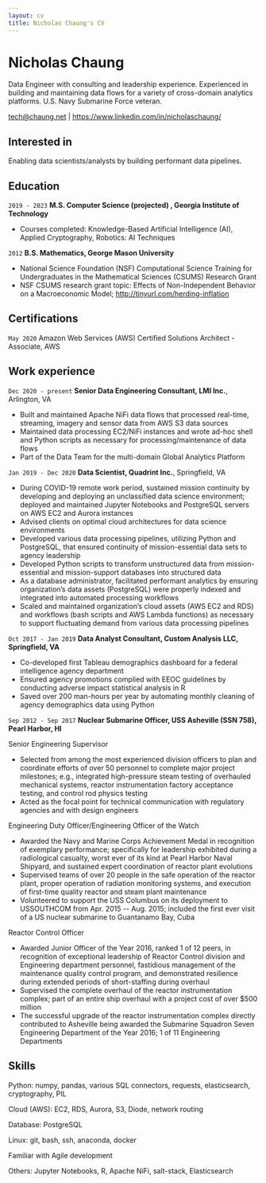 ```yaml
---
layout: cv
title: Nicholas Chaung's CV
---
```

# Nicholas Chaung
Data Engineer with consulting and leadership experience. Experienced in building and maintaining data flows for a variety of cross-domain analytics platforms. U.S. Navy Submarine Force veteran.

<div id="webaddress">
<a href="tech@chaung.net">tech@chaung.net</a>
| <a href="https://www.linkedin.com/in/nicholaschaung/">https://www.linkedin.com/in/nicholaschaung/</a>
</div>


## Interested in

Enabling data scientists/analysts by building performant data pipelines.


## Education

`2019 - 2023`
__M.S. Computer Science (projected) , Georgia Institute of Technology__

- Courses completed: Knowledge-Based Artificial Intelligence (AI), Applied Cryptography, Robotics: AI Techniques

`2012`
__B.S. Mathematics, George Mason University__

- National Science Foundation (NSF) Computational Science Training for Undergraduates in the Mathematical Sciences (CSUMS) Research Grant
- NSF CSUMS research grant topic: Effects of Non-Independent Behavior on a Macroeconomic Model; <a href="http://tinyurl.com/herding-inflation">http://tinyurl.com/herding-inflation</a>



## Certifications

`May 2020`
Amazon Web Services (AWS) Certified Solutions Architect - Associate, AWS



## Work experience

`Dec 2020 - present`
__Senior Data Engineering Consultant, LMI Inc.__, Arlington, VA

- Built and maintained Apache NiFi data flows that processed real-time, streaming, imagery and sensor data from AWS S3 data sources
- Maintained data processing EC2/NiFi instances and wrote ad-hoc shell and Python scripts as necessary for processing/maintenance of data flows
- Part of the Data Team for the multi-domain Global Analytics Platform

`Jan 2019 - Dec 2020`
__Data Scientist, Quadrint Inc.__, Springfield, VA

- During COVID-19 remote work period, sustained mission continuity by developing and deploying an unclassified data science environment; deployed and maintained Jupyter Notebooks and PostgreSQL servers on AWS EC2 and Aurora instances
- Advised clients on optimal cloud architectures for data science environments
- Developed various data processing pipelines, utilizing Python and PostgreSQL, that ensured continuity of mission-essential data sets to agency leadership
- Developed Python scripts to transform unstructured data from mission-essential and mission-support databases into structured data
- As a database administrator, facilitated performant analytics by ensuring organization’s data assets (PostgreSQL) were properly indexed and integrated into automated processing workflows
- Scaled and maintained organization’s cloud assets (AWS EC2 and RDS) and workflows (bash scripts and AWS Lambda functions) as necessary to support fluctuating demand from various data processing pipelines

`Oct 2017 - Jan 2019`
__Data Analyst Consultant, Custom Analysis LLC, Springfield, VA__
- Co-developed first Tableau demographics dashboard for a federal intelligence agency department
- Ensured agency promotions complied with EEOC guidelines by conducting adverse impact statistical analysis in R
- Saved over 200 man-hours per year by automating monthly cleaning of agency demographics data using Python

`Sep 2012 - Sep 2017`
__Nuclear Submarine Officer, USS Asheville (SSN 758), Pearl Harbor, HI__

Senior Engineering Supervisor
- Selected from among the most experienced division officers to plan and coordinate efforts of over 50 personnel to complete major project milestones; e.g., integrated high-pressure steam testing of overhauled mechanical systems, reactor instrumentation factory acceptance testing, and control rod physics testing
- Acted as the focal point for technical communication with regulatory agencies and with design engineers

Engineering Duty Officer/Engineering Officer of the Watch
- Awarded the Navy and Marine Corps Achievement Medal in recognition of exemplary performance; specifically for leadership exhibited during a radiological casualty, worst ever of its kind at Pearl Harbor Naval Shipyard, and sustained expert coordination of reactor plant evolutions
- Supervised teams of over 20 people in the safe operation of the reactor plant, proper operation of radiation monitoring systems, and execution of first-time quality reactor and steam plant maintenance
- Volunteered to support the USS Columbus on its deployment to USSOUTHCOM from Apr. 2015 -- Aug. 2015; included the first ever visit of a US nuclear submarine to Guantanamo Bay, Cuba

Reactor Control Officer
- Awarded Junior Officer of the Year 2016, ranked 1 of 12 peers, in recognition of exceptional leadership of Reactor Control division and Engineering department personnel, fastidious management of the maintenance quality control program, and demonstrated resilience during extended periods of short-staffing during overhaul
- Supervised the complete overhaul of the reactor instrumentation complex; part of an entire ship overhaul with a project cost of over $500 million
- The successful upgrade of the reactor instrumentation complex directly contributed to Asheville being awarded the Submarine Squadron Seven Engineering Department of the Year 2016; 1 of 11 Engineering Departments



## Skills

Python: numpy, pandas, various SQL connectors, requests, elasticsearch, cryptography, PIL

Cloud (AWS): EC2, RDS, Aurora, S3, Diode, network routing

Database: PostgreSQL

Linux: git, bash, ssh, anaconda, docker

Familiar with Agile development

Others: Jupyter Notebooks, R, Apache NiFi, salt-stack, Elasticsearch



<!-- ### Footer

Last updated: April 2021 -->


